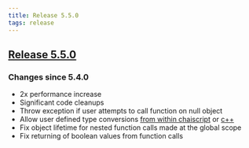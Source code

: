 ```yaml
---
title: Release 5.5.0
tags: release
---
```

## [Release 5.5.0](https://github.com/ChaiScript/ChaiScript/releases/tag/v5.5.0 "Release 5.5.0")

### Changes since 5.4.0
* 2x performance increase
* Significant code cleanups
* Throw exception if user attempts to call function on null object
* Allow user defined type conversions [from within chaiscript](https://github.com/ChaiScript/ChaiScript/blob/v5.5.0/unittests/user_defined_conversions.chai) or [c++](https://github.com/ChaiScript/ChaiScript/blob/v5.5.0/src/test_module.cpp#L165-L169)
* Fix object lifetime for nested function calls made at the global scope
* Fix returning of boolean values from function calls


